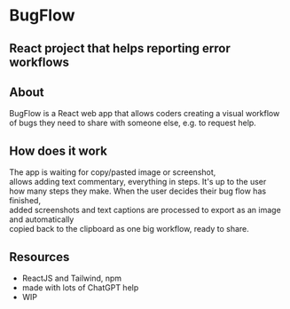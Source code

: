 # BugFlow
## React project that helps reporting error workflows

## About
BugFlow is a React web app that allows coders creating a visual workflow  
of bugs they need to share with someone else, e.g. to request help.  

## How does it work
The app is waiting for copy/pasted image or screenshot,  
allows adding text commentary, everything in steps. It's up to the user  
how many steps they make. When the user decides their bug flow has finished,  
added screenshots and text captions are processed to export as an image and automatically  
copied back to the clipboard as one big workflow, ready to share.

## Resources
- ReactJS and Tailwind, npm
- made with lots of ChatGPT help
- WIP
